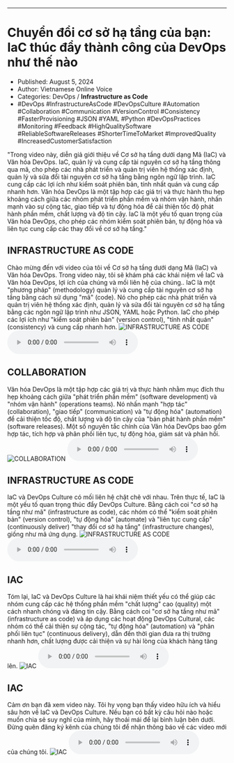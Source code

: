 
---

# Chuyển đổi cơ sở hạ tầng của bạn: IaC thúc đẩy thành công của DevOps như thế nào

- Published: August 5, 2024
- Author: Vietnamese Online Voice
- Categories: DevOps / **Infrastructure as Code**
- #DevOps #InfrastructureAsCode #DevOpsCulture #Automation #Collaboration #Communication #VersionControl #Consistency #FasterProvisioning #JSON #YAML #Python #DevOpsPractices #Monitoring #Feedback #HighQualitySoftware #ReliableSoftwareReleases #ShorterTimeToMarket #ImprovedQuality #IncreasedCustomerSatisfaction

"Trong video này, diễn giả giới thiệu về Cơ sở hạ tầng dưới dạng Mã (IaC) và Văn hóa DevOps. IaC, quản lý và cung cấp tài nguyên cơ sở hạ tầng thông qua mã, cho phép các nhà phát triển và quản trị viên hệ thống xác định, quản lý và sửa đổi tài nguyên cơ sở hạ tầng bằng ngôn ngữ lập trình. IaC cung cấp các lợi ích như kiểm soát phiên bản, tính nhất quán và cung cấp nhanh hơn. Văn hóa DevOps là một tập hợp các giá trị và thực hành thu hẹp khoảng cách giữa các nhóm phát triển phần mềm và nhóm vận hành, nhấn mạnh vào sự cộng tác, giao tiếp và tự động hóa để cải thiện tốc độ phát hành phần mềm, chất lượng và độ tin cậy. IaC là một yếu tố quan trọng của Văn hóa DevOps, cho phép các nhóm kiểm soát phiên bản, tự động hóa và liên tục cung cấp các thay đổi về cơ sở hạ tầng."


## INFRASTRUCTURE AS CODE

Chào mừng đến với video của tôi về Cơ sở hạ tầng dưới dạng Mã (IaC) và Văn hóa DevOps. Trong video này, tôi sẽ khám phá các khái niệm về IaC và Văn hóa DevOps, lợi ích của chúng và mối liên hệ của chúng.. IaC là một "phương pháp" (methodology) quản lý và cung cấp tài nguyên cơ sở hạ tầng bằng cách sử dụng "mã" (code). Nó cho phép các nhà phát triển và quản trị viên hệ thống xác định, quản lý và sửa đổi tài nguyên cơ sở hạ tầng bằng các ngôn ngữ lập trình như JSON, YAML hoặc Python. IaC cho phép các lợi ích như "kiểm soát phiên bản" (version control), "tính nhất quán" (consistency) và cung cấp nhanh hơn.
![INFRASTRUCTURE AS CODE](https://http-archiver-apis-production-80.schnworks.com/storage/images/transitions/2024-08-05/transition--1384529606-Montserrat-Thin-004895.jpg)
<audio controls>
    <source src="https://http-archiver-apis-production-80.schnworks.com/storage/storage/audio/file-10086511939.mp3" type="audio/mpeg">
</audio>



## COLLABORATION

Văn hóa DevOps là một tập hợp các giá trị và thực hành nhằm mục đích thu hẹp khoảng cách giữa "phát triển phần mềm" (software development) và "nhóm vận hành" (operations teams). Nó nhấn mạnh "hợp tác" (collaboration), "giao tiếp" (communication) và "tự động hóa" (automation) để cải thiện tốc độ, chất lượng và độ tin cậy của "bản phát hành phần mềm" (software releases). Một số nguyên tắc chính của Văn hóa DevOps bao gồm hợp tác, tích hợp và phân phối liên tục, tự động hóa, giám sát và phản hồi.
![COLLABORATION](https://http-archiver-apis-production-80.schnworks.com/storage/images/transitions/2024-08-05/transition-24832162399-Montserrat-SemiBold-673AB7.jpg)
<audio controls>
    <source src="https://http-archiver-apis-production-80.schnworks.com/storage/storage/audio/file-9093993317.mp3" type="audio/mpeg">
</audio>



## INFRASTRUCTURE AS CODE

IaC và DevOps Culture có mối liên hệ chặt chẽ với nhau. Trên thực tế, IaC là một yếu tố quan trọng thúc đẩy DevOps Culture. Bằng cách coi "cơ sở hạ tầng như mã" (infrastructure as code), các nhóm có thể "kiểm soát phiên bản" (version control), "tự động hóa" (automate) và "liên tục cung cấp" (continuously deliver) "thay đổi cơ sở hạ tầng" (infrastructure changes), giống như mã ứng dụng.
![INFRASTRUCTURE AS CODE](https://http-archiver-apis-production-80.schnworks.com/storage/images/transitions/2024-08-05/transition-3388096895-Montserrat-Bold-1A237E.jpg)
<audio controls>
    <source src="https://http-archiver-apis-production-80.schnworks.com/storage/storage/audio/file-12238082482.mp3" type="audio/mpeg">
</audio>



## IAC

Tóm lại, IaC và DevOps Culture là hai khái niệm thiết yếu có thể giúp các nhóm cung cấp các hệ thống phần mềm "chất lượng" cao (quality) một cách nhanh chóng và đáng tin cậy. Bằng cách coi "cơ sở hạ tầng như mã" (infrastructure as code) và áp dụng các hoạt động DevOps Cultural, các nhóm có thể cải thiện sự cộng tác, "tự động hóa" (automation) và "phân phối liên tục" (continuous delivery), dẫn đến thời gian đưa ra thị trường nhanh hơn, chất lượng được cải thiện và sự hài lòng của khách hàng tăng lên.
![IAC](https://http-archiver-apis-production-80.schnworks.com/storage/images/transitions/2024-08-05/transition--10477908237-Montserrat-Black-512DA8.jpg)
<audio controls>
    <source src="https://http-archiver-apis-production-80.schnworks.com/storage/storage/audio/file-60678716433.mp3" type="audio/mpeg">
</audio>



## IAC

Cảm ơn bạn đã xem video này. Tôi hy vọng bạn thấy video hữu ích và hiểu sâu hơn về IaC và DevOps Culture. Nếu bạn có bất kỳ câu hỏi nào hoặc muốn chia sẻ suy nghĩ của mình, hãy thoải mái để lại bình luận bên dưới. Đừng quên đăng ký kênh của chúng tôi để nhận thông báo về các video mới của chúng tôi.
![IAC](https://http-archiver-apis-production-80.schnworks.com/storage/images/transitions/2024-08-05/transition--25155919910-Montserrat-Regular-283593.jpg)
<audio controls>
    <source src="https://http-archiver-apis-production-80.schnworks.com/storage/storage/audio/file-6197299650.mp3" type="audio/mpeg">
</audio>

